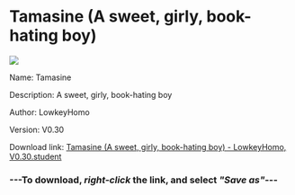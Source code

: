 # Tamasine (A sweet, girly, book-hating boy)

<img src = "https://raw.githubusercontent.com/Arbiter1223/Daigaku-Gurashi-Custom-Students/master/Students/Files/Tamasine%20(A%20sweet%2C%20girly%2C%20book-hating%20boy).png">

Name: Tamasine

Description: A sweet, girly, book-hating boy

Author: LowkeyHomo

Version: V0.30

Download link: <a href="https://raw.githubusercontent.com/Arbiter1223/Daigaku-Gurashi-Custom-Students/master/Students/Files/Tamasine%20(A%20sweet%2C%20girly%2C%20book-hating%20boy)%20-%20LowkeyHomo%2C%20V0.30.student">Tamasine (A sweet, girly, book-hating boy) - LowkeyHomo, V0.30.student</a>

### ---**To download, _right-click_ the link, and select _"Save as"_**---
